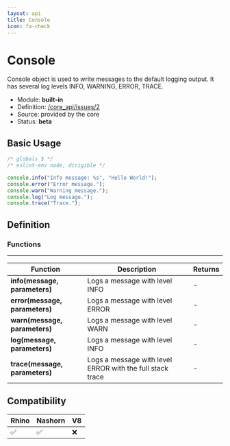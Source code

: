 ```yaml
---
layout: api
title: Console
icon: fa-check
---
```


Console
===

Console object is used to write messages to the default logging output. It has several log levels INFO, WARNING, ERROR, TRACE. 

- Module: **built-in**
- Definition: [/core_api/issues/2](https://github.com/dirigiblelabs/core_api/issues/2)
- Source: provided by the core
- Status: **beta**

Basic Usage
---

```javascript
/* globals $ */
/* eslint-env node, dirigible */

console.info("Info message: %s", "Hello World!");
console.error("Error message.");
console.warn("Warning message.");
console.log("Log message.");
console.trace("Trace.");
```

Definition
---

### Functions

---

Function     | Description | Returns
------------ | ----------- | --------
**info(message, parameters)**   | Logs a message with level INFO | -
**error(message, parameters)**   | Logs a message with level ERROR | -
**warn(message, parameters)**   | Logs a message with level WARN | -
**log(message, parameters)**   | Logs a message with level INFO | -
**trace(message, parameters)**   | Logs a message with level ERROR with the full stack trace | -



Compatibility
---

Rhino | Nashorn | V8
----- | ------- | --------
 ✅  | ✅  | ❌
